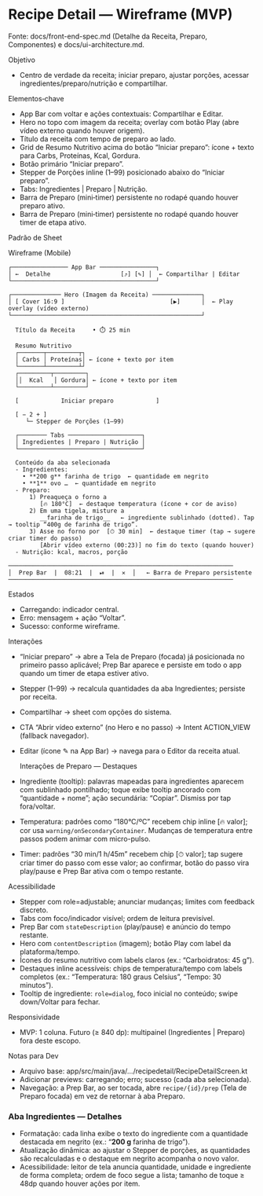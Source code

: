 # Recipe Detail — Wireframe (MVP)

Fonte: docs/front-end-spec.md (Detalhe da Receita, Preparo, Componentes) e docs/ui-architecture.md.

Objetivo
- Centro de verdade da receita; iniciar preparo, ajustar porções, acessar ingredientes/preparo/nutrição e compartilhar.

Elementos‑chave
- App Bar com voltar e ações contextuais: Compartilhar e Editar.
- Hero no topo com imagem da receita; overlay com botão Play (abre vídeo externo quando houver origem).
- Título da receita com tempo de preparo ao lado.
- Grid de Resumo Nutritivo acima do botão “Iniciar preparo”: ícone + texto para Carbs, Proteínas, Kcal, Gordura.
- Botão primário “Iniciar preparo”.
- Stepper de Porções inline (1–99) posicionado abaixo do “Iniciar preparo”.
- Tabs: Ingredientes | Preparo | Nutrição.
- Barra de Preparo (mini‑timer) persistente no rodapé quando houver preparo ativo.
 - Barra de Preparo (mini‑timer) persistente no rodapé quando houver timer de etapa ativo.

Padrão de Sheet
 

Wireframe (Mobile)

```
┌──────────────── App Bar ────────────────┐
│ ←  Detalhe                    [⤴] [✎] │  ← Compartilhar | Editar
└─────────────────────────────────────────┘

┌────────────── Hero (Imagem da Receita) ──────────────┐
│ [ Cover 16:9 ]                              [▶]      │  ← Play overlay (vídeo externo)
└──────────────────────────────────────────────────────┘

  Título da Receita     • ⏱️ 25 min

  Resumo Nutritivo
  ┌───────┬─────────┬┐
  │ Carbs │ Proteínas│ ← ícone + texto por item
  └───────┴─────────┴┘
  ┌─────────┬─────────┐
  ││  Kcal   │ Gordura│ ← ícone + texto por item
  └─────────┴─────────┘
  
  [            Iniciar preparo            ]
  
  [ − 2 + ]
     └─ Stepper de Porções (1–99)

  ┌──────── Tabs ─────────────────────┐
  │ Ingredientes | Preparo | Nutrição │
  └───────────────────────────────────┘

  Conteúdo da aba selecionada
  - Ingredientes: 
    • **200 g** farinha de trigo  ← quantidade em negrito
    • **1** ovo …  ← quantidade em negrito
  - Preparo:
      1) Preaqueça o forno a  
         [🔥 180°C]  ← destaque temperatura (ícone + cor de aviso)
      2) Em uma tigela, misture a 
         __farinha de trigo__   ← ingrediente sublinhado (dotted). Tap → tooltip “400g de farinha de trigo”.
      3) Asse no forno por  [⏱ 30 min]  ← destaque timer (tap → sugere criar timer do passo)
         [Abrir vídeo externo (00:23)] no fim do texto (quando houver)
  - Nutrição: kcal, macros, porção

────────────────────────────────────────────────────────────────
│  Prep Bar  |  08:21  |  ⏯  |  ✕  │   ← Barra de Preparo persistente
────────────────────────────────────────────────────────────────
```

Estados
- Carregando: indicador central.
- Erro: mensagem + ação “Voltar”.
- Sucesso: conforme wireframe.

 Interações
- “Iniciar preparo” → abre a Tela de Preparo (focada) já posicionada no primeiro passo aplicável; Prep Bar aparece e persiste em todo o app quando um timer de etapa estiver ativo.
- Stepper (1–99) → recalcula quantidades da aba Ingredientes; persiste por receita.
- Compartilhar → sheet com opções do sistema.
- CTA “Abrir vídeo externo” (no Hero e no passo) → Intent ACTION_VIEW (fallback navegador).
- Editar (ícone ✎ na App Bar) → navega para o Editor da receita atual.

  Interações de Preparo — Destaques
 - Ingrediente (tooltip): palavras mapeadas para ingredientes aparecem com sublinhado pontilhado; toque exibe tooltip ancorado com “quantidade + nome”; ação secundária: “Copiar”. Dismiss por tap fora/voltar.
 - Temperatura: padrões como “180°C/ºC” recebem chip inline [🔥 valor]; cor usa `warning/onSecondaryContainer`. Mudanças de temperatura entre passos podem animar com micro-pulso.
- Timer: padrões “30 min/1 h/45m” recebem chip [⏱ valor]; tap sugere criar timer do passo com esse valor; ao confirmar, botão do passo vira play/pause e Prep Bar ativa com o tempo restante.

Acessibilidade
- Stepper com role=adjustable; anunciar mudanças; limites com feedback discreto.
- Tabs com foco/indicador visível; ordem de leitura previsível.
- Prep Bar com `stateDescription` (play/pause) e anúncio do tempo restante.
- Hero com `contentDescription` (imagem); botão Play com label da plataforma/tempo.
- Ícones do resumo nutritivo com labels claros (ex.: “Carboidratos: 45 g”).
- Destaques inline acessíveis: chips de temperatura/tempo com labels completos (ex.: “Temperatura: 180 graus Celsius”, “Tempo: 30 minutos”).
- Tooltip de ingrediente: `role=dialog`, foco inicial no conteúdo; swipe down/Voltar para fechar.

Responsividade
- MVP: 1 coluna. Futuro (≥ 840 dp): multipainel (Ingredientes | Preparo) fora deste escopo.

 Notas para Dev
- Arquivo base: app/src/main/java/.../recipedetail/RecipeDetailScreen.kt
- Adicionar previews: carregando; erro; sucesso (cada aba selecionada).
- Navegação: a Prep Bar, ao ser tocada, abre `recipe/{id}/prep` (Tela de Preparo focada) em vez de retornar à aba Preparo.

### Aba Ingredientes — Detalhes

- Formatação: cada linha exibe o texto do ingrediente com a quantidade destacada em negrito (ex.: “**200 g** farinha de trigo”).
- Atualização dinâmica: ao ajustar o Stepper de porções, as quantidades são recalculadas e o destaque em negrito acompanha o novo valor.
- Acessibilidade: leitor de tela anuncia quantidade, unidade e ingrediente de forma completa; ordem de foco segue a lista; tamanho de toque ≥ 48dp quando houver ações por item.
